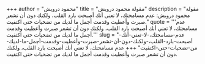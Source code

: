 +++
author = "محمود درويش"
title = "مقولة محمود درويش"
description = "مقولة محمود درويش: عدم مسامحتك، لا تعني أنك أصبحت بارد القلب، ولكنك دون أن تشعر صبرت وأعطيت وقدمت أجمل ما لديك من تضحيات حتى اكتفيت."
quote = '''عدم مسامحتك، لا تعني أنك أصبحت بارد القلب، ولكنك دون أن تشعر صبرت وأعطيت وقدمت أجمل ما لديك من تضحيات حتى اكتفيت.'''
slug = "عدم-مسامحتك،-لا-تعني-أنك-أصبحت-بارد-القلب،-ولكنك-دون-أن-تشعر-صبرت-وأعطيت-وقدمت-أجمل-ما-لديك-من-تضحيات-حتى-اكتفيت"
+++
عدم مسامحتك، لا تعني أنك أصبحت بارد القلب، ولكنك دون أن تشعر صبرت وأعطيت وقدمت أجمل ما لديك من تضحيات حتى اكتفيت.
